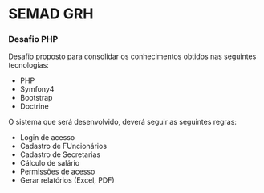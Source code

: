 # SEMAD GRH
### Desafio PHP

Desafio proposto para consolidar os conhecimentos obtidos nas seguintes tecnologias:
- PHP
- Symfony4
- Bootstrap
- Doctrine

O sistema que será desenvolvido, deverá seguir as seguintes regras:
- Login de acesso
- Cadastro de FUncionários
- Cadastro de Secretarias
- Cálculo de salário
- Permissões de acesso
- Gerar relatórios (Excel, PDF)
